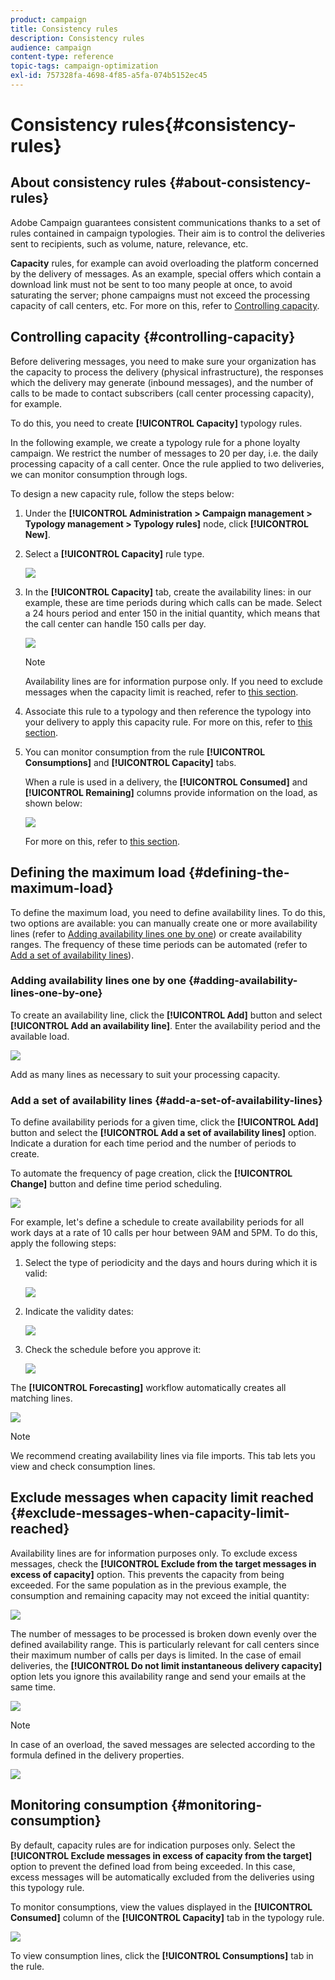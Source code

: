 ```yaml
---
product: campaign
title: Consistency rules
description: Consistency rules
audience: campaign
content-type: reference
topic-tags: campaign-optimization
exl-id: 757328fa-4698-4f85-a5fa-074b5152ec45
---
```

# Consistency rules{#consistency-rules}

## About consistency rules {#about-consistency-rules}

Adobe Campaign guarantees consistent communications thanks to a set of rules contained in campaign typologies. Their aim is to control the deliveries sent to recipients, such as volume, nature, relevance, etc.

**Capacity** rules, for example can avoid overloading the platform concerned by the delivery of messages. As an example, special offers which contain a download link must not be sent to too many people at once, to avoid saturating the server; phone campaigns must not exceed the processing capacity of call centers, etc. For more on this, refer to [Controlling capacity](#controlling-capacity).

## Controlling capacity {#controlling-capacity}

Before delivering messages, you need to make sure your organization has the capacity to process the delivery (physical infrastructure), the responses which the delivery may generate (inbound messages), and the number of calls to be made to contact subscribers (call center processing capacity), for example.

To do this, you need to create **[!UICONTROL Capacity]** typology rules.

In the following example, we create a typology rule for a phone loyalty campaign. We restrict the number of messages to 20 per day, i.e. the daily processing capacity of a call center. Once the rule applied to two deliveries, we can monitor consumption through logs.

To design a new capacity rule, follow the steps below:

1. Under the **[!UICONTROL Administration > Campaign management > Typology management > Typology rules]** node, click **[!UICONTROL New]**.
1. Select a **[!UICONTROL Capacity]** rule type.

   ![](assets/campaign_opt_create_capacity_01.png)

1. In the **[!UICONTROL Capacity]** tab, create the availability lines: in our example, these are time periods during which calls can be made. Select a 24 hours period and enter 150 in the initial quantity, which means that the call center can handle 150 calls per day.

   ![](assets/campaign_opt_create_capacity_02.png)

   >[!NOTE]
   >
   >Availability lines are for information purpose only. If you need to exclude messages when the capacity limit is reached, refer to [this section](#exclude-messages-when-capacity-limit-reached).

1. Associate this rule to a typology and then reference the typology into your delivery to apply this capacity rule. For more on this, refer to [this section](../../campaign/using/applying-rules.md#applying-a-typology-to-a-delivery).
1. You can monitor consumption from the rule **[!UICONTROL Consumptions]** and **[!UICONTROL Capacity]** tabs.

   When a rule is used in a delivery, the **[!UICONTROL Consumed]** and **[!UICONTROL Remaining]** columns provide information on the load, as shown below:

   ![](assets/campaign_opt_create_capacity_03.png)

   For more on this, refer to [this section](#monitoring-consumption).

## Defining the maximum load {#defining-the-maximum-load}

To define the maximum load, you need to define availability lines. To do this, two options are available: you can manually create one or more availability lines (refer to [Adding availability lines one by one](#adding-availability-lines-one-by-one)) or create availability ranges. The frequency of these time periods can be automated (refer to [Add a set of availability lines](#add-a-set-of-availability-lines)).

### Adding availability lines one by one {#adding-availability-lines-one-by-one}

To create an availability line, click the **[!UICONTROL Add]** button and select **[!UICONTROL Add an availability line]**. Enter the availability period and the available load.

![](assets/campaign_opt_create_capacity_02.png)

Add as many lines as necessary to suit your processing capacity.

### Add a set of availability lines {#add-a-set-of-availability-lines}

To define availability periods for a given time, click the **[!UICONTROL Add]** button and select the **[!UICONTROL Add a set of availability lines]** option. Indicate a duration for each time period and the number of periods to create.

To automate the frequency of page creation, click the **[!UICONTROL Change]** button and define time period scheduling.

![](assets/campaign_opt_create_capacity_07.png)

For example, let's define a schedule to create availability periods for all work days at a rate of 10 calls per hour between 9AM and 5PM. To do this, apply the following steps:

1. Select the type of periodicity and the days and hours during which it is valid:

   ![](assets/campaign_opt_create_capacity_08.png)

1. Indicate the validity dates:

   ![](assets/campaign_opt_create_capacity_09.png)

1. Check the schedule before you approve it:

   ![](assets/campaign_opt_create_capacity_10.png)

The **[!UICONTROL Forecasting]** workflow automatically creates all matching lines.

![](assets/campaign_opt_create_capacity_12.png)

>[!NOTE]
>
>We recommend creating availability lines via file imports. This tab lets you view and check consumption lines.

## Exclude messages when capacity limit reached {#exclude-messages-when-capacity-limit-reached}

Availability lines are for information purposes only. To exclude excess messages, check the **[!UICONTROL Exclude from the target messages in excess of capacity]** option. This prevents the capacity from being exceeded. For the same population as in the previous example, the consumption and remaining capacity may not exceed the initial quantity:

![](assets/campaign_opt_create_capacity_04.png)

The number of messages to be processed is broken down evenly over the defined availability range. This is particularly relevant for call centers since their maximum number of calls per days is limited. In the case of email deliveries, the **[!UICONTROL Do not limit instantaneous delivery capacity]** option lets you ignore this availability range and send your emails at the same time.

![](assets/campaign_opt_create_capacity_05.png)

>[!NOTE]
>
>In case of an overload, the saved messages are selected according to the formula defined in the delivery properties.

![](assets/campaign_opt_create_capacity_06.png)

## Monitoring consumption {#monitoring-consumption}

By default, capacity rules are for indication purposes only. Select the **[!UICONTROL Exclude messages in excess of capacity from the target]** option to prevent the defined load from being exceeded. In this case, excess messages will be automatically excluded from the deliveries using this typology rule.

To monitor consumptions, view the values displayed in the **[!UICONTROL Consumed]** column of the **[!UICONTROL Capacity]** tab in the typology rule.

![](assets/campaign_opt_create_capacity_04.png)

To view consumption lines, click the **[!UICONTROL Consumptions]** tab in the rule.
